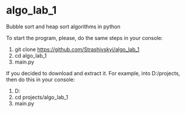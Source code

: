 # algo_lab_1

Bubble sort and heap sort algorithms in python

To start the program, please, do the same steps in your console:
1) git clone https://github.com/Strashivskyi/algo_lab_1
2) cd algo_lab_1
3) main.py

If you decided to download and extract it. For example, into D:/projects, then do this in your console:
1) D:
2) cd projects/algo_lab_1
3) main.py
